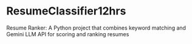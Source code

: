 # ResumeClassifier12hrs
Resume Ranker: A Python project that combines keyword matching and Gemini LLM API for scoring and ranking resumes
